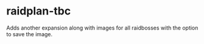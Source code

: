 # raidplan-tbc
Adds another expansion along with images for all raidbosses with the option to save the image.
